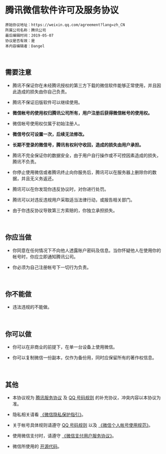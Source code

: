 # 腾讯微信软件许可及服务协议

```
原始协议地址：https://weixin.qq.com/agreement?lang=zh_CN
所属公司名称：腾讯公司
最后编辑时间：2019-05-07
协议是否有效：是
本内容编辑者：Dangel
```

<br />

## 需要注意

- 腾讯不保证你在未经腾讯授权的第三方下载的微信软件能够正常使用，并且因此造成的损失由你自己负责。

- 腾讯不保证旧版软件可以继续使用。

- **微信帐号的使用权归腾讯公司所有，用户注册后获得微信帐号的使用权。**

- 微信帐号使用权仅属于初始注册人。

- **微信号仅可设置一次，后续无法修改。**

- **长期不登录的微信号，腾讯有权利守收回，造成的损失由用户承担。**

- 腾讯不完全保证你的数据安全，由于用户自行操作或不可控因素造成的损失，腾讯不负责。

- 你停止使用微信或者腾讯终止向你服务后，腾讯可以在服务器上删除你的数据，并且无义务返还。

- 腾讯可以在你发现你违反协议时，对你进行处罚。

- 腾讯可以对违反违规用户采取适当法律行动，或报告相关部门。

- 由于你违反协议导致第三方索赔的，你独立承担损失。

<br />

## 你应当做

- 你同意在任何情况下不向他人透露账户密码及信息。当你怀疑他人在使用你的帐号时，你应立即通知腾讯公司。

- 你必须为自己注册帐号下一切行为负责。

<br />

## 你不能做

- 违法违规的不能做。


<br />

## 你可以做

- 你可以在非商业的前提下，在单一台设备上使用微信。

- 你可以复制微信一份副本，仅作为备份用，同时应保留所有的著作权信息。

<br />

  ## 其他

  - 本协议视为 [腾讯服务协议](https://github.com/smilonely/I-dont-wanna-read-it/wiki/Tencent-Service) 及 [QQ 号码规则](https://github.com/smilonely/I-dont-wanna-read-it/wiki/Tencent-QQ-Number-Rule) 的补充协议，冲突内容以本协议为准。

  - 隐私相关请看 [《微信隐私保护指引》](https://weixin.qq.com/cgi-bin/readtemplate?lang=zh_CN&t=weixin_agreement&s=privacy)。

  - 关于帐号具体规则请遵守 [QQ 号码规则](https://github.com/smilonely/I-dont-wanna-read-it/wiki/Tencent-QQ-Number-Rule) 以及 [《微信个人帐号使用规范》](https://weixin110.qq.com/security/readtemplate?t=w_security_center_website/w_weixin_account_agreement)。

  - 使用微信支付时，请遵守 [《微信支付用户服务协议》](http://weixin.qq.com/cgi-bin/readtemplate?uin=&stype=&promote=&fr=&lang=zh_CN&ADTAG=&check=false&nav=faq&t=weixin_agreement&s=pay)。

  - 微信所使用的 [开源代码](https://weixin.qq.com/cgi-bin/readtemplate?uin=&t=open_info_collect)。

<br />

<br />